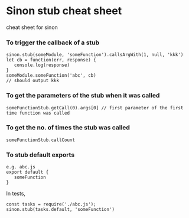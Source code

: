 # Sinon stub cheat sheet
cheat sheet for sinon

### To trigger the callback of a stub
```
sinon.stub(someModule, 'someFunction').callsArgWith(1, null, 'kkk')
let cb = function(err, response) {
   console.log(response)
}
someModule.someFunction('abc', cb)
// should output kkk
```


### To get the parameters of the stub when it was called
```
someFunctionStub.getCall(0).args[0] // first parameter of the first time function was called
```


### To get the no. of times the stub was called

```
someFunctionStub.callCount
```

### To stub default exports

```
e.g. abc.js
export default {
   someFunction
}
```

In tests,
```
const tasks = require('./abc.js');
sinon.stub(tasks.default, 'someFunction')
```
